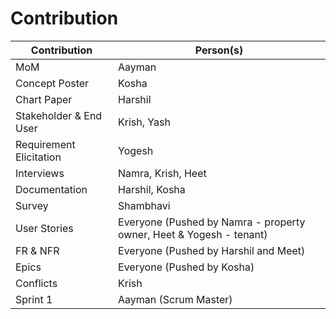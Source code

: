 # Contribution

| **Contribution**        | **Person(s)**                                                       |
|-------------------------|----------------------------------------------------------------------|
| MoM                     | Aayman                                                               |
| Concept Poster          | Kosha                                                                |
| Chart Paper             | Harshil                                                              |
| Stakeholder & End User  | Krish, Yash                                                      |
| Requirement Elicitation | Yogesh                                                                |
| Interviews              | Namra, Krish, Heet                                                   |
| Documentation           | Harshil, Kosha                                                       |
| Survey                  | Shambhavi                                                            |
| User Stories            | Everyone (Pushed by Namra - property owner, Heet & Yogesh - tenant) |
| FR & NFR                | Everyone (Pushed by Harshil and Meet)                                |
| Epics                   | Everyone (Pushed by Kosha)                                           |
| Conflicts               | Krish                                                                |
| Sprint 1                | Aayman (Scrum Master)                                                |

